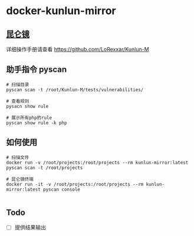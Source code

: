 # docker-kunlun-mirror

## [昆仑镜](https://github.com/LoRexxar/Kunlun-M)

详细操作手册请查看 https://github.com/LoRexxar/Kunlun-M

## 助手指令 pyscan

````shell script
# 扫描目录
pyscan scan -t /root/Kunlun-M/tests/vulnerabilities/

# 查看规则
pysacn show rule

# 展示所有php的rule
pyscan show rule -k php    
````

## 如何使用

```shell script
# 扫描文件
docker run -v /root/projects:/root/projects --rm kunlun-mirror:latest pyscan scan -t /root/projects

# 昆仑镜终端
docker run -it -v /root/projects:/root/projects --rm kunlun-mirror:latest pyscan console
  
```

## Todo

- [ ] 提供结果输出
